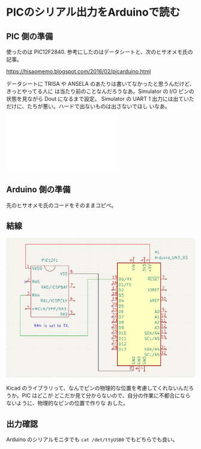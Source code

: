 # PICのシリアル出力をArduinoで読む

## PIC 側の準備

使ったのは PIC12F2840.
参考にしたのはデータシートと、次のヒサオメモ氏の記事。 

https://hisaomemo.blogspot.com/2016/02/picarduino.html

データシートに TRISA や ANSELA のあたりは書いてなかったと思うんだけど、きっとやってる人に
は当たり前のことなんだろうなあ。Simulator の I/O ピンの状態を見ながら Dout になるまで設定。
Simulator の UART 1 出力には出ていただけに、たちが悪い。ハードで出ないものは出さないでほし
いなあ。

![コードはこちら](./PIC_SerialOutput_to_Arduino/pic_source/main.c)

## Arduino 側の準備

先のヒサオメモ氏のコードをそのままコピペ。

## 結線

![結線図](./PIC_SerialOutput_to_Arduino/zu/Haisenzu.png)

Kicad のライブラリって、なんでピンの物理的な位置を考慮してくれないんだろうか。PIC はどこが
どこだか見て分からないので、自分の作業に不都合にならないように、物理的なピンの位置で作りな
おした。

## 出力確認

Arduino のシリアルモニタでも ``cat /det/ttyUSB0`` でもどちらでも良い。

